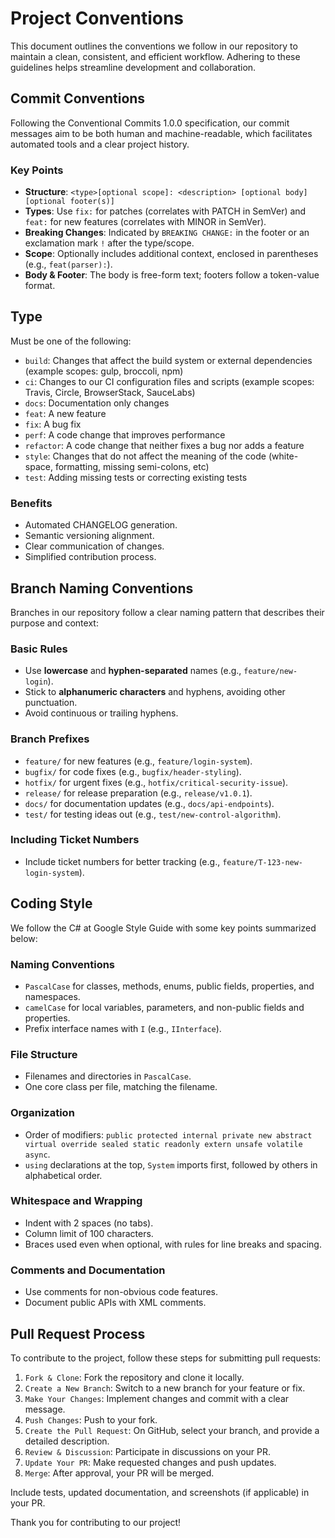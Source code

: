 # Project Conventions

This document outlines the conventions we follow in our repository to maintain a clean, consistent, and efficient workflow. Adhering to these guidelines helps streamline development and collaboration.

## Commit Conventions

Following the Conventional Commits 1.0.0 specification, our commit messages aim to be both human and machine-readable, which facilitates automated tools and a clear project history.

### Key Points
- **Structure**: `<type>[optional scope]: <description> [optional body] [optional footer(s)]`
- **Types**: Use `fix:` for patches (correlates with PATCH in SemVer) and `feat:` for new features (correlates with MINOR in SemVer).
- **Breaking Changes**: Indicated by `BREAKING CHANGE:` in the footer or an exclamation mark `!` after the type/scope.
- **Scope**: Optionally includes additional context, enclosed in parentheses (e.g., `feat(parser):`).
- **Body & Footer**: The body is free-form text; footers follow a token-value format.

## Type
Must be one of the following:

- `build`: Changes that affect the build system or external dependencies (example scopes: gulp, broccoli, npm)
- `ci`: Changes to our CI configuration files and scripts (example scopes: Travis, Circle, BrowserStack, SauceLabs)
- `docs`: Documentation only changes
- `feat`: A new feature
- `fix`: A bug fix
- `perf`: A code change that improves performance
- `refactor`: A code change that neither fixes a bug nor adds a feature
- `style`: Changes that do not affect the meaning of the code (white-space, formatting, missing semi-colons, etc)
- `test`: Adding missing tests or correcting existing tests


### Benefits
- Automated CHANGELOG generation.
- Semantic versioning alignment.
- Clear communication of changes.
- Simplified contribution process.

## Branch Naming Conventions

Branches in our repository follow a clear naming pattern that describes their purpose and context:

### Basic Rules
- Use **lowercase** and **hyphen-separated** names (e.g., `feature/new-login`).
- Stick to **alphanumeric characters** and hyphens, avoiding other punctuation.
- Avoid continuous or trailing hyphens.

### Branch Prefixes
- `feature/` for new features (e.g., `feature/login-system`).
- `bugfix/` for code fixes (e.g., `bugfix/header-styling`).
- `hotfix/` for urgent fixes (e.g., `hotfix/critical-security-issue`).
- `release/` for release preparation (e.g., `release/v1.0.1`).
- `docs/` for documentation updates (e.g., `docs/api-endpoints`).
- `test/` for testing ideas out (e.g., `test/new-control-algorithm`).

### Including Ticket Numbers
- Include ticket numbers for better tracking (e.g., `feature/T-123-new-login-system`).

## Coding Style

We follow the C# at Google Style Guide with some key points summarized below:

### Naming Conventions
- `PascalCase` for classes, methods, enums, public fields, properties, and namespaces.
- `camelCase` for local variables, parameters, and non-public fields and properties.
- Prefix interface names with `I` (e.g., `IInterface`).

### File Structure
- Filenames and directories in `PascalCase`.
- One core class per file, matching the filename.

### Organization
- Order of modifiers: `public protected internal private new abstract virtual override sealed static readonly extern unsafe volatile async`.
- `using` declarations at the top, `System` imports first, followed by others in alphabetical order.

### Whitespace and Wrapping
- Indent with 2 spaces (no tabs).
- Column limit of 100 characters.
- Braces used even when optional, with rules for line breaks and spacing.

### Comments and Documentation
- Use comments for non-obvious code features.
- Document public APIs with XML comments.

## Pull Request Process

To contribute to the project, follow these steps for submitting pull requests:

1. `Fork & Clone`: Fork the repository and clone it locally.
2. `Create a New Branch`: Switch to a new branch for your feature or fix.
3. `Make Your Changes`: Implement changes and commit with a clear message.
4. `Push Changes`: Push to your fork.
5. `Create the Pull Request`: On GitHub, select your branch, and provide a detailed description.
6. `Review & Discussion`: Participate in discussions on your PR.
7. `Update Your PR`: Make requested changes and push updates.
8. `Merge`: After approval, your PR will be merged.

Include tests, updated documentation, and screenshots (if applicable) in your PR.

Thank you for contributing to our project!
